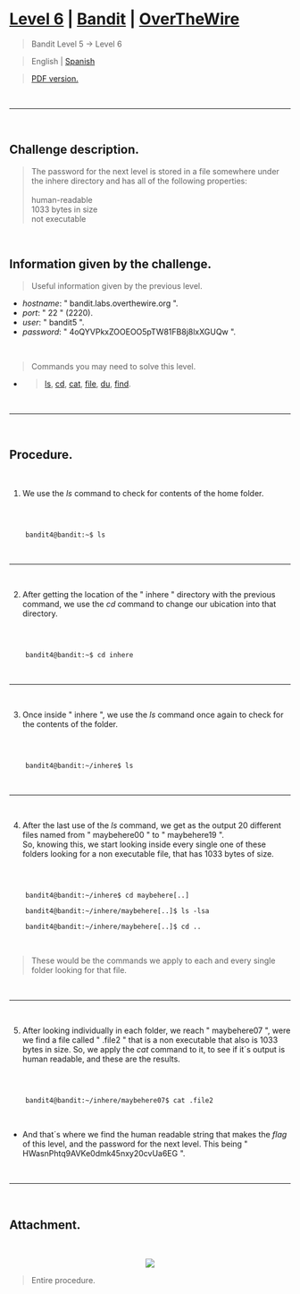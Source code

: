 
# [Level 6](https://overthewire.org/wargames/bandit/bandit6.html) | [Bandit](https://overthewire.org/wargames/bandit/) | [OverTheWire](https://overthewire.org/wargames/)
> Bandit Level 5 → Level 6

> English | [Spanish](https://github.com/frandausmeier/CTF_Write-Ups/blob/main/OverTheWire/Bandit/Level_6/nivel-6_bandit_overthewire_esp.md)

> [PDF version.](https://drive.google.com/file/d/1fAYeduQDgqAkmDWB9T1-tHnYpbpLeBKh/view?usp=drive_link)

<br>

-----

<br>

## Challenge description.
> The password for the next level is stored in a file somewhere under the inhere directory and has all of the following properties: \
\
	human-readable\
	1033 bytes in size\
	not executable

<br>

## Information given by the challenge.
> Useful information given by the previous level.
- _hostname_: " bandit.labs.overthewire.org ".
- _port_: " 22 " (2220).
- _user_: " bandit5 ".
- _password_: " 4oQYVPkxZOOEOO5pTW81FB8j8lxXGUQw ".

<br>

> Commands you may need to solve this level.
- > [ls](https://manpages.ubuntu.com/manpages/noble/man1/ls.1.html),  [cd](https://manpages.ubuntu.com/manpages/noble/man1/cd.1posix.html),  [cat](https://manpages.ubuntu.com/manpages/noble/man1/cat.1.html),  [file](https://manpages.ubuntu.com/manpages/noble/man1/file.1.html),  [du](https://manpages.ubuntu.com/manpages/noble/man1/du.1.html),  [find](https://manpages.ubuntu.com/manpages/noble/man1/find.1.html).

<br>

-----

<br>

## Procedure.

<br>

1. We use the _ls_ command to check for contents of the home folder.

<br>

```

	bandit4@bandit:~$ ls

```
<br>

---

<br>

2. After getting the location of the " inhere " directory with the previous command, we use the _cd_ command to change our ubication into that directory.

<br>

```

	bandit4@bandit:~$ cd inhere

```
<br>

---

<br>

3. Once inside " inhere ", we use the _ls_ command once again to check for the contents of the folder.

<br>

```

	bandit4@bandit:~/inhere$ ls

```
<br>

---

<br>

4. After the last use of the _ls_ command, we get as the output 20 different files named from " maybehere00 " to " maybehere19 ".\
So, knowing this, we start looking inside every single one of these folders looking for a non executable file, that has 1033 bytes of size.

<br>

```

	bandit4@bandit:~/inhere$ cd maybehere[..]
    
    bandit4@bandit:~/inhere/maybehere[..]$ ls -lsa
    
    bandit4@bandit:~/inhere/maybehere[..]$ cd ..

```

<br>

> These would be the commands we apply to each and every single folder looking for that file.

<br>

---

<br>

5. After looking individually in each folder, we reach " maybehere07 ", were we find a file called " .file2 " that is a non executable that also is 1033 bytes in size. So, we apply the _cat_ command to it, to see if it´s output is human readable, and these are the results.

<br>

```

	bandit4@bandit:~/inhere/maybehere07$ cat .file2

```

<br>

- And that´s where we find the human readable string that makes the _flag_ of this level, and the password for the next level. This being " HWasnPhtq9AVKe0dmk45nxy20cvUa6EG ".

<br>

---

<br>

## Attachment.

<br>

<p align="center">
  <img src="https://drive.google.com/file/d/1okUhWkm0QeMtX5uWfL_mNi3bJDI3tCiD/view?usp=drive_link"/>
</p>

> Entire procedure.

<br>
